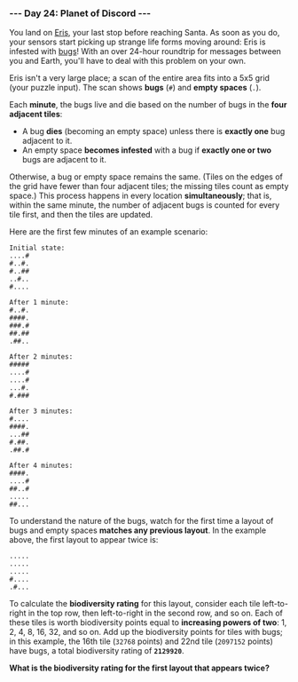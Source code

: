 ### --- Day 24: Planet of Discord ---

You land on [Eris](<https://en.wikipedia.org/wiki/Eris_(dwarf_planet)>), your last stop before reaching Santa. As soon as you do,
your sensors start picking up strange life forms moving around: Eris is
infested with [bugs](https://www.nationalgeographic.org/thisday/sep9/worlds-first-computer-bug/)! With an over 24-hour roundtrip for messages between you
and Earth, you'll have to deal with this problem on your own.

Eris isn't a very large place; a scan of the entire area fits into a 5x5
grid (your puzzle input). The scan shows **bugs** (`#`) and **empty spaces** (`.`).

Each **minute**, the bugs live and die based on the number of bugs in the **four
adjacent tiles**:

- A bug **dies** (becoming an empty space) unless there is **exactly one** bug
  adjacent to it.
- An empty space **becomes infested** with a bug if **exactly one or two** bugs
  are adjacent to it.

Otherwise, a bug or empty space remains the same. (Tiles on the edges of
the grid have fewer than four adjacent tiles; the missing tiles count as
empty space.) This process happens in every location **simultaneously**; that
is, within the same minute, the number of adjacent bugs is counted for
every tile first, and then the tiles are updated.

Here are the first few minutes of an example scenario:

```
Initial state:
....#
#..#.
#..##
..#..
#....

After 1 minute:
#..#.
####.
###.#
##.##
.##..

After 2 minutes:
#####
....#
....#
...#.
#.###

After 3 minutes:
#....
####.
...##
#.##.
.##.#

After 4 minutes:
####.
....#
##..#
.....
##...
```

To understand the nature of the bugs, watch for the first time a layout of
bugs and empty spaces **matches any previous layout**. In the example above,
the first layout to appear twice is:

```
.....
.....
.....
#....
.#...
```

To calculate the **biodiversity rating** for this layout, consider each tile
left-to-right in the top row, then left-to-right in the second row, and so
on. Each of these tiles is worth biodiversity points equal to **increasing
powers of two**: 1, 2, 4, 8, 16, 32, and so on. Add up the biodiversity
points for tiles with bugs; in this example, the 16th tile (`32768` points)
and 22nd tile (`2097152` points) have bugs, a total biodiversity rating of
**`2129920`**.

**What is the biodiversity rating for the first layout that appears twice?**
